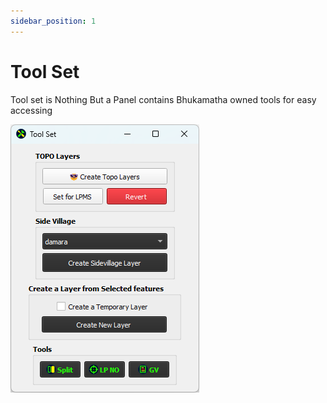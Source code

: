 ```yaml
---
sidebar_position: 1
---
```


# Tool Set

Tool set is Nothing But a Panel contains Bhukamatha owned tools for easy accessing  

![tool_set](../img/tool_set.png)

